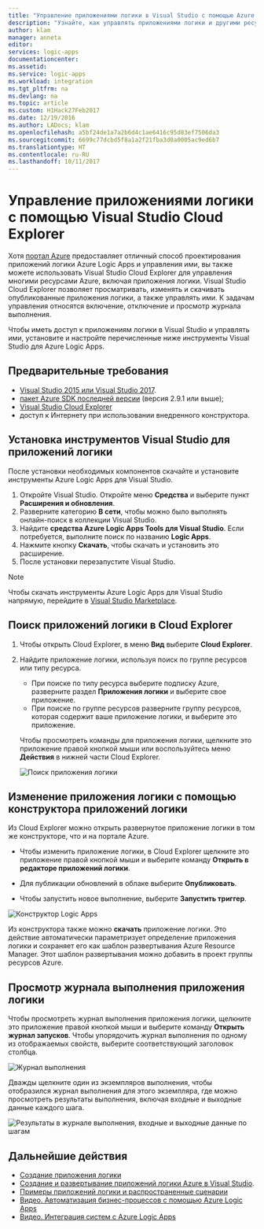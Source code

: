 ```yaml
---
title: "Управление приложениями логики в Visual Studio с помощью Azure Logic Apps | Документация Майкрософт"
description: "Узнайте, как управлять приложениями логики и другими ресурсами Azure с помощью Visual Studio с помощью Visual Studio Cloud Explorer."
author: klam
manager: anneta
editor: 
services: logic-apps
documentationcenter: 
ms.assetid: 
ms.service: logic-apps
ms.workload: integration
ms.tgt_pltfrm: na
ms.devlang: na
ms.topic: article
ms.custom: H1Hack27Feb2017
ms.date: 12/19/2016
ms.author: LADocs; klam
ms.openlocfilehash: a5bf24de1a7a2b6d4c1ae6416c95d83ef7506da3
ms.sourcegitcommit: 6699c77dcbd5f8a1a2f21fba3d0a0005ac9ed6b7
ms.translationtype: HT
ms.contentlocale: ru-RU
ms.lasthandoff: 10/11/2017
---
```

# <a name="manage-your-logic-apps-with-visual-studio-cloud-explorer"></a>Управление приложениями логики с помощью Visual Studio Cloud Explorer

Хотя [портал Azure](https://portal.azure.com/) предоставляет отличный способ проектирования приложений логики Azure Logic Apps и управления ими, вы также можете использовать Visual Studio Cloud Explorer для управления многими ресурсами Azure, включая приложения логики. Visual Studio Cloud Explorer позволяет просматривать, изменять и скачивать опубликованные приложения логики, а также управлять ими. К задачам управления относятся включение, отключение и просмотр журнала выполнения. 

Чтобы иметь доступ к приложениям логики в Visual Studio и управлять ими, установите и настройте перечисленные ниже инструменты Visual Studio для Azure Logic Apps. 

## <a name="prerequisites"></a>Предварительные требования

* [Visual Studio 2015 или Visual Studio 2017](https://www.visualstudio.com/downloads/download-visual-studio-vs.aspx).
* [пакет Azure SDK последней версии](https://azure.microsoft.com/downloads/) (версия 2.9.1 или выше);
* [Visual Studio Cloud Explorer](https://marketplace.visualstudio.com/items?itemName=MicrosoftCloudExplorer.CloudExplorerforVisualStudio2015)
* доступ к Интернету при использовании внедренного конструктора.

## <a name="install-visual-studio-tools-for-logic-apps"></a>Установка инструментов Visual Studio для приложений логики

После установки необходимых компонентов скачайте и установите инструменты Azure Logic Apps для Visual Studio.

1. Откройте Visual Studio. Откройте меню **Средства** и выберите пункт **Расширения и обновления**.
2. Разверните категорию **В сети**, чтобы можно было выполнять онлайн-поиск в коллекции Visual Studio.
3. Найдите **средства Azure Logic Apps Tools для Visual Studio**. Если потребуется, выполните поиск по названию **Logic Apps**.
4. Нажмите кнопку **Скачать**, чтобы скачать и установить это расширение.
5. После установки перезапустите Visual Studio.

> [!NOTE]
> Чтобы скачать инструменты Azure Logic Apps для Visual Studio напрямую, перейдите в [Visual Studio Marketplace](https://visualstudiogallery.msdn.microsoft.com/e25ad307-46cf-412e-8ba5-5b555d53d2d9).

## <a name="browse-for-logic-apps-in-cloud-explorer"></a>Поиск приложений логики в Cloud Explorer

1.  Чтобы открыть Cloud Explorer, в меню **Вид** выберите **Cloud Explorer**.
2.  Найдите приложение логики, используя поиск по группе ресурсов или типу ресурса. 

    * При поиске по типу ресурса выберите подписку Azure, разверните раздел **Приложения логики** и выберите свое приложение. 
    * При поиске по группе ресурсов разверните группу ресурсов, которая содержит ваше приложение логики, и выберите это приложение.

    Чтобы просмотреть команды для приложения логики, щелкните это приложение правой кнопкой мыши или воспользуйтесь меню **Действия** в нижней части Cloud Explorer.

    ![Поиск приложения логики](./media/logic-apps-manage-from-vs/browse.png)

## <a name="edit-your-logic-app-with-logic-apps-designer"></a>Изменение приложения логики с помощью конструктора приложений логики

Из Cloud Explorer можно открыть развернутое приложение логики в том же конструкторе, что и на портале Azure. 

* Чтобы изменить приложение логики, в Cloud Explorer щелкните это приложение правой кнопкой мыши и выберите команду **Открыть в редакторе приложений логики**. 

* Для публикации обновлений в облаке выберите **Опубликовать**. 

* Чтобы запустить новое выполнение, выберите **Запустить триггер**.

![Конструктор Logic Apps](./media/logic-apps-manage-from-vs/designer.png)

Из конструктора также можно **скачать** приложение логики. Это действие автоматически параметризует определение приложения логики и сохраняет его как шаблон развертывания Azure Resource Manager. Этот шаблон развертывания можно добавить в проект группы ресурсов Azure.

## <a name="browse-your-logic-app-run-history"></a>Просмотр журнала выполнения приложения логики

Чтобы просмотреть журнал выполнения приложения логики, щелкните это приложение правой кнопкой мыши и выберите команду **Открыть журнал запусков**. Чтобы упорядочить журнал выполнения по одному из отображаемых свойств, выберите соответствующий заголовок столбца.

![Журнал выполнения](media/logic-apps-manage-from-vs/runs.png)

Дважды щелкните один из экземпляров выполнения, чтобы отобразился журнал выполнения для этого экземпляра, где можно просмотреть результаты выполнения, включая входные и выходные данные каждого шага.

![Результаты в журнале выполнения, входные и выходные данные по шагам](./media/logic-apps-manage-from-vs/history.png)

## <a name="next-steps"></a>Дальнейшие действия

* [Создание приложения логики](logic-apps-create-a-logic-app.md)
* [Создание и развертывание приложений логики Azure в Visual Studio](logic-apps-deploy-from-vs.md).
* [Примеры приложений логики и распространенные сценарии](logic-apps-examples-and-scenarios.md)
* [Видео. Автоматизация бизнес-процессов с помощью Azure Logic Apps](http://channel9.msdn.com/Events/Build/2016/T694)
* [Видео. Интеграция систем с Azure Logic Apps](http://channel9.msdn.com/Events/Build/2016/P462)
